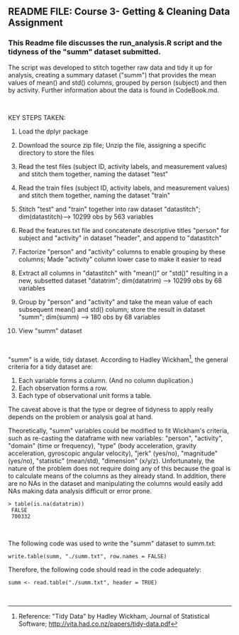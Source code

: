## README FILE:  Course 3- Getting & Cleaning Data Assignment
### This Readme file discusses the run_analysis.R script and the tidyness of the "summ" dataset submitted.

The script was developed to stitch together raw data and tidy it up for analysis, creating a summary dataset ("summ") that provides the mean values of mean() and std() columns, grouped by person (subject) and then by activity.   Further information about the data is found in CodeBook.md.

<BR>

KEY STEPS TAKEN:

1. Load the dplyr package

2. Download the source zip file;  Unzip the file, assigning a specific directory to store the files

3. Read the test files (subject ID, activity labels, and measurement values) and stitch them together, naming the dataset "test"

4. Read the train files (subject ID, activity labels, and measurement values) and stitch them together, naming the dataset "train"

5. Stitch "test" and "train" together into raw dataset "datastitch";  dim(datastitch)--> 10299 obs by 563 variables

6. Read the features.txt file and concatenate descriptive titles "person" for subject and "activity" in dataset "header", and append to "datastitch"

7. Factorize "person" and "activity" columns to enable grouping by these columns; Made "activity" column lower case to make it easier to read

8. Extract all columns in "datastitch" with "mean()" or "std()" resulting in a new, subsetted dataset "datatrim"; dim(datatrim) --> 10299 obs by 68 variables

9. Group by "person" and "activity" and take the mean value of each subsequent mean() and std() column; store the result in dataset "summ";  dim(summ) --> 180 obs by 68 variables

10. View "summ" dataset

<BR>

"summ" is a wide, tidy dataset.  According to Hadley Wickham[^1], the general criteria for a tidy dataset are:

1. Each variable forms a column.  (And no column duplication.)
2. Each observation forms a row.
3. Each type of observational unit forms a table.

The caveat above is that the type or degree of tidyness to apply really depends on the problem or analysis goal at hand.

Theoretically, "summ" variables could be modified to fit Wickham's criteria, such as re-casting the dataframe with new variables: "person", "activity", "domain" (time or frequency), "type" (body acceleration, gravity acceleration, gyroscopic angular velocity), "jerk" (yes/no), "magnitude" (yes/no), "statistic" (mean/std), "dimension" (x/y/z).  Unfortunately, the nature of the problem does not require doing any of this because the goal is to calculate means of the columns as they already stand. In addition, there are no NAs in the dataset and manipulating the columns would easily add NAs making data analysis difficult or error prone.

~~~
> table(is.na(datatrim))
 FALSE 
 700332 
~~~
<BR>

The following code was used to write the "summ" dataset to summ.txt:

~~~
write.table(summ, "./summ.txt", row.names = FALSE)
~~~

Therefore, the following code should read in the code adequately: 

~~~
summ <- read.table("./summ.txt", header = TRUE)
~~~

<BR>

[^1]: Reference: "Tidy Data" by Hadley Wickham, Journal of Statistical Software; 
http://vita.had.co.nz/papers/tidy-data.pdf